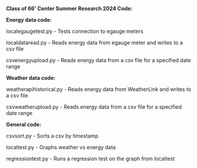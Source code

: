 **Class of 66' Center Summer Research 2024 Code:**

**Energy data code:**

localegaugetest.py - Tests connection to egauge meters

localdataread.py - Reads energy data from egauge meter and writes to a csv file

csvenergyupload.py - Reads energy data from a csv file for a specified date range


**Weather data code:**

weatherapihistorical.py - Reads energy data from WeatherLink and writes to a csv file

csvweatherupload.py - Reads energy data from a csv file for a specified date range


**General code:**

csvsort.py - Sorts a csv by timestamp

localtest.py - Graphs weather vs energy data

regressiontest.py - Runs a regression test on the graph from localtest 